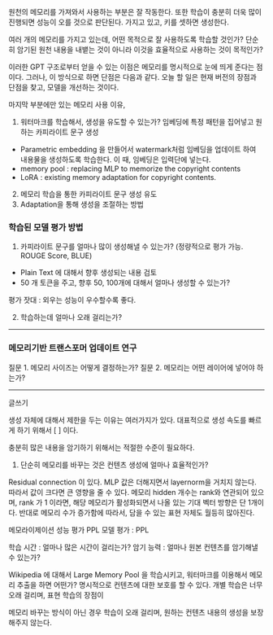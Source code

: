 

원천의 메모리를 가져와서 사용하는 부분은 잘 작동한다. 또한 학습이 충분히 더욱 많이 진행되면 성능이 오를 것으로 판단된다. 
가지고 있고, 키를 셋하면 생성한다. 

여러 개의 메모리를 가지고 있는데, 어떤 목적으로 잘 사용하도록 학습할 것인가? 
단순히 암기된 원천 내용을 내뱉는 것이 아니라 이것을 효율적으로 사용하는 것이 목적인가? 

이러한 GPT 구조로부터 얻을 수 있는 이점은 메모리를 명시적으로 눈에 띄게 준다는 점이다. 
그러나, 이 방식으로 하면 단점은 다음과 같다. 
오늘 할 일은 현재 버전의 장점과 단점을 찾고, 모델을 개선하는 것이다. 


마지막 부분에만 있는 메모리 사용 이유, 


1. 워터마크를 학습해서, 생성을 유도할 수 있는가? 임베딩에 특정 패턴을 집어넣고 원하는 카피라이트 문구 생성 
  * Parametric embedding 을 만들어서 watermark처럼 임베딩을 업데이트 하여 내용물을 생성하도록 학습한다. 이 때, 임베딩은 입력단에 넣는다. 
  * memory pool : replacing MLP to memorize the copyright contents 
  * LoRA : existing memory adaptation for copyright contents. 
2. 메모리 학습을 통한 카피라이트 문구 생성 유도 
3. Adaptation을 통해 생성을 조절하는 방법 



### 학습된 모델 평가 방법 

1. 카피라이트 문구를 얼마나 많이 생성해낼 수 있는가? (정량적으로 평가 가능. ROUGE Score, BLUE)

* Plain Text 에 대해서 향후 생성되는 내용 검토
* 50 개 토큰을 주고, 향후 50, 100개에 대해서 얼마나 생성할 수 있는가? 


평가 잣대 : 외우는 성능이 우수할수록 좋다. 

2. 학습하는데 얼마나 오래 걸리는가? 

-----

### 메모리기반 트랜스포머 업데이트 연구

질문 1. 메모리 사이즈는 어떻게 결정하는가? 
질문 2. 메모리는 어떤 레이어에 넣어야 하는가? 


------

글쓰기 

생성 자체에 대해서 제한을 두는 이유는 여러가지가 있다. 대표적으로 생성 속도를 빠르게 하기 위해서 [ ] 이다. 


충분히 많은 내용을 암기하기 위해서는 적절한 수준이 필요하다. 
1) 단순히 메모리를 바꾸는 것은 컨텐츠 생성에 얼마나 효율적인가?

Residual connection 이 있다. MLP 값은 더해지면서 layernorm을 거치지 않는다. 따라서 값이 크다면 큰 영향을 줄 수 있다. 
메모리 hidden 개수는 rank와 연관되어 있으며, rank 가 1 이라면, 해당 메모리가 활성화되면서 나올 있는 기대 벡터 방향은 단 1개이다. 
반대로 메모리 수가 증가함에 따라서, 담을 수 있는 표현 자체도 월등히 많아진다. 


메모라이제이션 성능 평가 PPL 
모델 평가 : PPL

학습 시간 : 얼마나 많은 시간이 걸리는가? 
암기 능력 : 얼마나 원본 컨텐츠를 암기해낼 수 있는가? 

Wikipedia 에 대해서 Large Memory Pool 을 학습시키고, 워터마크를 이용해서 메모리 추출을 하면 어떤가? 
명시적으로 컨텐츠에 대한 보호를 할 수 있다. 
개별 학습은 너무 오래 걸리며, 표현 학습의 장점이 


메모리 바꾸는 방식이 아닌 경우 학습이 오래 걸리며, 원하는 컨텐츠 내용의 생성을 보장해주지 않는다. 